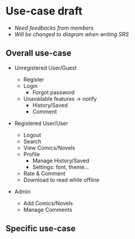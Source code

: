 # Use-case draft
- _Need feedbacks from members_  
- _Will be changed to diagram when writing SRS_

## Overall use-case

- Unregistered User/Guest
  - Register
  - Login
    - Forgot password
  - Unavailable features &rarr; notify
    - History/Saved
    - Comment

- Registered User/User
  - Logout
  - Search
  - View Comics/Novels
  - Profile
    - Manage History/Saved
    - Settings: font, theme...
  - Rate & Comment
  - Download to read while offline

- Admin
  - Add Comics/Novels
  - Manage Comments

## Specific use-case